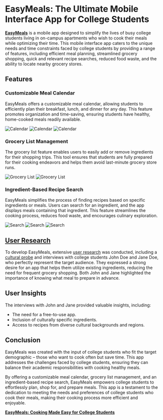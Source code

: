 # EasyMeals: The Ultimate Mobile Interface App for College Students

**[EasyMeals](https://www.figma.com/proto/d3grPInkYXJZabTRPOidNp/Individual-Assignment-2?node-id=6-1162&starting-point-node-id=6%3A1162&mode=design&t=m1j8zA6oGlhjS1NE-1)** is a mobile app designed to simplify the lives of busy college students living in on-campus apartments who wish to cook their meals while optimizing their time. This mobile interface app caters to the unique needs and time constraints faced by college students by providing a range of features, including efficient meal planning, streamlined grocery shopping, quick and relevant recipe searches, reduced food waste, and the ability to locate nearby grocery stores.

## Features

### Customizable Meal Calendar

EasyMeals offers a customizable meal calendar, allowing students to efficiently plan their breakfast, lunch, and dinner for any day. This feature promotes organization and time-saving, ensuring students have healthy, home-cooked meals readily available.

![Calendar](figures/calendar1.png)
![Calendar](figures/calendar2.png)
![Calendar](figures/calendar3.png)

### Grocery List Management

The grocery list feature enables users to easily add or remove ingredients for their shopping trips. This tool ensures that students are fully prepared for their cooking endeavors and helps them avoid last-minute grocery store runs.

![Grocery List](figures/todo1.png)
![Grocery List](figures/todo2.png)

### Ingredient-Based Recipe Search

EasyMeals simplifies the process of finding recipes based on specific ingredients or meals. Users can search for an ingredient, and the app displays meals containing that ingredient. This feature streamlines the cooking process, reduces food waste, and encourages culinary exploration.

![Search](figures/search1.png)
![Search](figures/search2.png)
![Search](figures/search3.png)

## [User Research](research)

To develop EasyMeals, extensive [user research](research) was conducted, including a [cultural probe](research) and interviews with college students John Doe and Jane Doe, who perfectly represent the target audience. They expressed a strong desire for an app that helps them utilize existing ingredients, reducing the need for frequent grocery shopping. Both John and Jane highlighted the importance of knowing what meal to prepare in advance.

## User Insights

The interviews with John and Jane provided valuable insights, including:

- The need for a free-to-use app.
- Inclusion of culturally specific ingredients.
- Access to recipes from diverse cultural backgrounds and regions.

## Conclusion

EasyMeals was created with the input of college students who fit the target demographic – those who want to cook often but save time. This app addresses the challenges faced by college students, ensuring they can balance their academic responsibilities with cooking healthy meals.

By offering a customizable meal calendar, grocery list management, and an ingredient-based recipe search, EasyMeals empowers college students to effortlessly plan, shop for, and prepare meals. This app is a testament to the dedication to meeting the needs and preferences of college students who cook their meals, making their cooking process more efficient and enjoyable.

**[EasyMeals: Cooking Made Easy for College Students](https://www.figma.com/proto/d3grPInkYXJZabTRPOidNp/Individual-Assignment-2?node-id=6-1162&starting-point-node-id=6%3A1162&mode=design&t=m1j8zA6oGlhjS1NE-1)**

